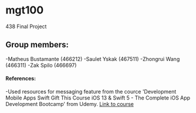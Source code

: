# mgt100
438 Final Project

## Group members:
-Matheus Bustamante (466212)
-Saulet Yskak (467511)
-Zhongrui Wang (466311)
-Zak Spilo (466697)

#### References:
-Used resources for messaging feature from the cource 'Development Mobile Apps Swift Gift This Course iOS 13 & Swift 5 - The Complete iOS App Development Bootcamp' from Udemy. 
[Link to course](https://www.udemy.com/course/ios-13-app-development-bootcamp/)

